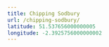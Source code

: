 ```yaml
---
title: Chipping Sodbury
url: /chipping-sodbury/
latitude: 51.537656000000005
longitude: -2.3925756000000002
---
```

